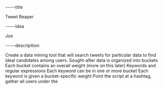 -----title

Tweet Reaper

-----idea

Joe

-----descripition

Create a data mining tool that will search tweets for particular data to find ideal candidates among users.
Sought-after data is organized into buckets
Each bucket contains an overall weight (more on this later)
Keywords and regular expressions
Each keyword can be in one or more bucket
Each keyword is given a bucket-specific weight
Point the script at a hashtag, gather all users under the 
